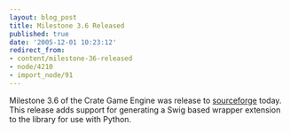 ```yaml
---
layout: blog_post
title: Milestone 3.6 Released
published: true
date: '2005-12-01 10:23:12'
redirect_from:
- content/milestone-36-released
- node/4210
- import_node/91
---
```


Milestone 3.6 of the Crate Game Engine was release to [sourceforge](http://sf.net/projects/emptycrate) today. This release adds support for generating a Swig based wrapper extension to the library for use with Python.
